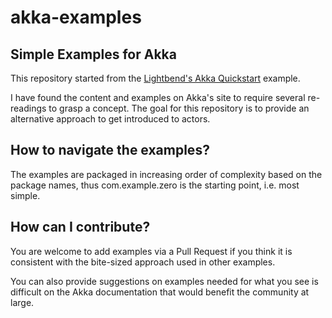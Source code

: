 # akka-examples
## Simple Examples for Akka

This repository started from the [Lightbend's Akka Quickstart](https://developer.lightbend.com/guides/akka-quickstart-scala) example.

I have found the content and examples on Akka's site to require several re-readings to grasp a concept. The goal for this repository 
is to provide an alternative approach to get introduced to actors.

## How to navigate the examples?
The examples are packaged in increasing order of complexity based on the package names, thus com.example.zero is the starting point, i.e. most simple.

## How can I contribute?
You are welcome to add examples via a Pull Request if you think it is consistent with the bite-sized approach used in other examples.

You can also provide suggestions on examples needed for what you see is difficult on the Akka documentation that would benefit the community at large.

